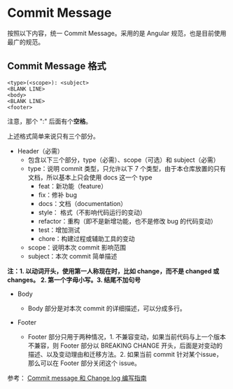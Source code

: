 # Commit Message

按照以下内容，统一 Commit Message。采用的是 Angular 规范，也是目前使用最广的规范。

## Commit Message 格式

```
<type>(<scope>): <subject>
<BLANK LINE>
<body>
<BLANK LINE>
<footer>
```

注意，那个 ":" 后面有个**空格**。

上述格式简单来说只有三个部分。

- Header（必需）
    - 包含以下三个部分，type（必需）、scope（可选）和 subject（必需）
    - type：说明 commit 类型，只允许以下 7 个类型，由于本仓库放置的只有文档，所以基本上只会使用 docs 这一个 type
        - feat：新功能（feature）
        - fix：修补 bug
        - docs：文档（documentation）
        - style： 格式（不影响代码运行的变动）
        - refactor：重构（即不是新增功能，也不是修改 bug 的代码变动）
        - test：增加测试
        - chore：构建过程或辅助工具的变动
    - scope：说明本次 commit 影响范围
    - subject：本次 commit 简单描述

**注：1. 以动词开头，使用第一人称现在时，比如 change，而不是 changed 或 changes。 2. 第一个字母小写。3. 结尾不加句号**

- Body
    - Body 部分是对本次 commit 的详细描述，可以分成多行。

- Footer
    - Footer 部分只用于两种情况，1. 不兼容变动，如果当前代码与上一个版本不兼容，则 Footer 部分以 BREAKING CHANGE 开头，后面是对变动的描述、以及变动理由和迁移方法。2. 如果当前 commit 针对某个issue，那么可以在 Footer 部分关闭这个 issue。


参考：
    [Commit message 和 Change log 编写指南](http://www.ruanyifeng.com/blog/2016/01/commit_message_change_log.html)